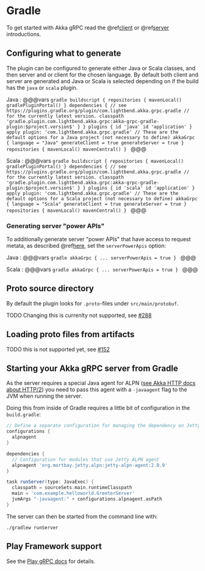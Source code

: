 # Gradle

To get started with Akka gRPC read the @ref[client](../client/index.md) or @ref[server](../server/index.md) introductions.

## Configuring what to generate

The plugin can be configured to generate either Java or Scala classes, and then server and or client for the chosen language.
By default both client and server are generated and Java or Scala is selected depending on if the build
has the `java` or `scala` plugin.

Java
:   @@@vars
    ```gradle
    buildscript {
      repositories {
        mavenLocal()
        gradlePluginPortal()
      }
      dependencies {
        // see https://plugins.gradle.org/plugin/com.lightbend.akka.grpc.gradle
        // for the currently latest version.
        classpath 'gradle.plugin.com.lightbend.akka.grpc:akka-grpc-gradle-plugin:$project.version$'
      }
    }
    plugins {
      id 'java'
      id 'application'
    }
    apply plugin: 'com.lightbend.akka.grpc.gradle'
    // These are the default options for a Java project (not necessary to define)
    akkaGrpc {
      language = "Java"
      generateClient = true
      generateServer = true
    }
    repositories {
      mavenLocal()
      mavenCentral()
    }
    ```
    @@@

Scala
:   @@@vars
    ```gradle
    buildscript {
      repositories {
        mavenLocal()
        gradlePluginPortal()
      }
      dependencies {
        // see https://plugins.gradle.org/plugin/com.lightbend.akka.grpc.gradle
        // for the currently latest version.
        classpath 'gradle.plugin.com.lightbend.akka.grpc:akka-grpc-gradle-plugin:$project.version$'
      }
    }
    plugins {
      id 'scala'
      id 'application'
    }
    apply plugin: 'com.lightbend.akka.grpc.gradle'
    // These are the default options for a Scala project (not necessary to define)
    akkaGrpc {
      language = "Scala"
      generateClient = true
      generateServer = true
    }
    repositories {
      mavenLocal()
      mavenCentral()
    }
    ```
    @@@

### Generating server "power APIs"

To additionally generate server "power APIs" that have access to request metata, as described
@ref[here](../server/walkthrough.md#accessing-request-metadata), set the `serverPowerApis` option:

Java
:   @@@vars
    ```gradle
    akkaGrpc {
      ...
      serverPowerApis = true
    }
    ```
    @@@

Scala
:   @@@vars
    ```gradle
    akkaGrpc {
      ...
      serverPowerApis = true
    }
    ```
    @@@

## Proto source directory

By default the plugin looks for `.proto`-files under `src/main/protobuf`.

TODO Changing this is currenlty not supported, see [#288](https://github.com/akka/akka-grpc/issues/288)

## Loading proto files from artifacts

TODO this is not supported yet, see [#152](https://github.com/akka/akka-grpc/issues/152)

## Starting your Akka gRPC server from Gradle

As the server requires a special Java agent for ALPN ([see Akka HTTP docs about HTTP/2](https://doc.akka.io/docs/akka-http/current/server-side/http2.html#application-layer-protocol-negotiation-alpn-))
you need to pass this agent with a `-javaagent` flag to the JVM when running the server.

Doing this from inside of Gradle requires a little bit of configuration in the `build.gradle`:


```gradle
// Define a separate configuration for managing the dependency on Jetty ALPN agent.
configurations {
  alpnagent
}

dependencies {
  // Configuration for modules that use Jetty ALPN agent
  alpnagent 'org.mortbay.jetty.alpn:jetty-alpn-agent:2.0.9'
}

task runServer(type: JavaExec) {
  classpath = sourceSets.main.runtimeClasspath
  main = 'com.example.helloworld.GreeterServer'
  jvmArgs "-javaagent:" + configurations.alpnagent.asPath
}

```

The server can then be started from the command line with:

```
./gradlew runServer
```

## Play Framework support

See the [Play gRPC docs](https://github.com/playframework/play-grpc/blob/master/docs/src/main/paradox/play-framework.md) for details.
